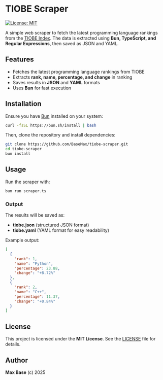# TIOBE Scraper

[![License: MIT](https://img.shields.io/badge/License-MIT-yellow.svg)](https://opensource.org/licenses/MIT)

A simple web scraper to fetch the latest programming language rankings from the [TIOBE Index](https://www.tiobe.com/tiobe-index/). The data is extracted using **Bun, TypeScript, and Regular Expressions**, then saved as JSON and YAML.

## Features

- Fetches the latest programming language rankings from TIOBE
- Extracts **rank, name, percentage, and change** in ranking
- Saves results in **JSON** and **YAML** formats
- Uses **Bun** for fast execution

## Installation

Ensure you have [Bun](https://bun.sh/) installed on your system:

```sh
curl -fsSL https://bun.sh/install | bash
```

Then, clone the repository and install dependencies:

```sh
git clone https://github.com/BaseMax/tiobe-scraper.git
cd tiobe-scraper
bun install
```

## Usage

Run the scraper with:

```sh
bun run scraper.ts
```

### Output

The results will be saved as:
- **tiobe.json** (structured JSON format)
- **tiobe.yaml** (YAML format for easy readability)

Example output:
```json
[
  {
    "rank": 1,
    "name": "Python",
    "percentage": 23.88,
    "change": "+8.72%"
  },
  {
    "rank": 2,
    "name": "C++",
    "percentage": 11.37,
    "change": "+0.84%"
  }
]
```

## License

This project is licensed under the **MIT License**. See the [LICENSE](./LICENSE) file for details.

## Author

**Max Base** (c) 2025
